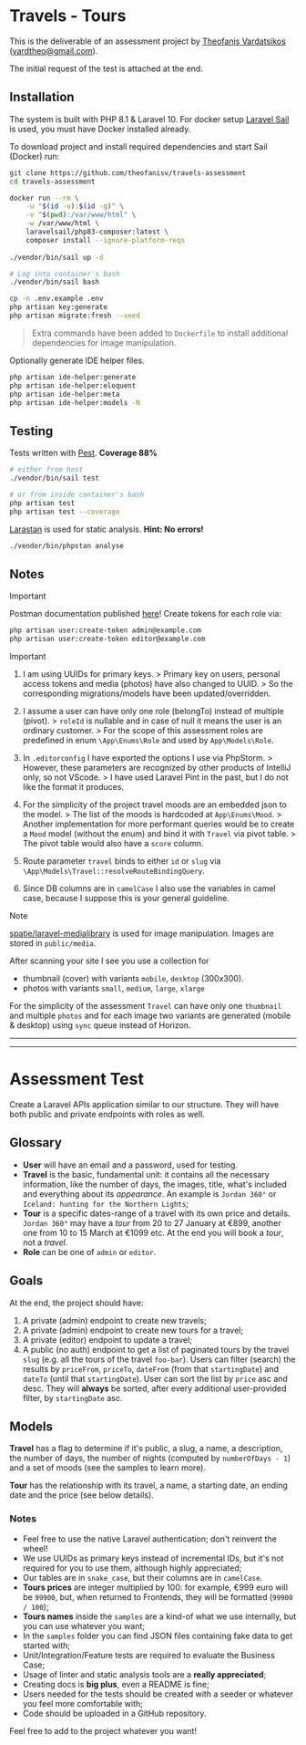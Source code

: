 Travels - Tours
===============

This is the deliverable of an assessment project by [Theofanis Vardatsikos](https://www.linkedin.com/in/theofanis-vardatsikos/) ([vardtheo@gmail.com](mailto:vardtheo@gmail.com)).

The initial request of the test is attached at the end.

## Installation

The system is built with PHP 8.1 & Laravel 10.
For docker setup [Laravel Sail](https://laravel.com/docs/10.x/sail) is used, you must have Docker installed already.

To download project and install required dependencies and start Sail (Docker) run:

```bash
git clone https://github.com/theofanisv/travels-assessment
cd travels-assessment

docker run --rm \
    -u "$(id -u):$(id -g)" \
    -v "$(pwd):/var/www/html" \
    -w /var/www/html \
    laravelsail/php83-composer:latest \
    composer install --ignore-platform-reqs
    
./vendor/bin/sail up -d

# Log into container's bash
./vendor/bin/sail bash

cp -n .env.example .env
php artisan key:generate
php artisan migrate:fresh --seed
```

> Extra commands have been added to `Dockerfile` to install additional dependencies for image manipulation.

Optionally generate IDE helper files.

```bash
php artisan ide-helper:generate
php artisan ide-helper:eloquent
php artisan ide-helper:meta
php artisan ide-helper:models -N
```


## Testing

Tests written with [Pest](https://pestphp.com). **Coverage 88%**

```bash
# either from host
./vendor/bin/sail test

# or from inside container's bash
php artisan test
php artisan test --coverage
```

[Larastan](https://github.com/larastan/larastan) is used for static analysis. **Hint: No errors!**

```bash
./vendor/bin/phpstan analyse
```

## Notes


> [!IMPORTANT]
> Postman documentation published [here](https://documenter.getpostman.com/view/1408338/2sA2rCV2ak)!
> Create tokens for each role via:
> 
> ```bash
> php artisan user:create-token admin@example.com
> php artisan user:create-token editor@example.com
> ``` 

> [!IMPORTANT]
>
> 1. I am using UUIDs for primary keys.
     > Primary key on users, personal access tokens and media (photos) have also changed to UUID.
     > So the corresponding migrations/models have been updated/overridden.
>
> 2. I assume a user can have only one role (belongTo) instead of multiple (pivot).
     > `roleId` is nullable and in case of null it means the user is an ordinary customer.
     > For the scope of this assessment roles are predefined in enum `\App\Enums\Role` and used by `App\Models\Role`.
>
> 3. In `.editorconfig` I have exported the options I use via PhpStorm.
     > However, these parameters are recognized by other products of IntelliJ only, so not VScode.
     > I have used Laravel Pint in the past, but I do not like the format it produces.
>
> 4. For the simplicity of the project travel moods are an embedded json to the model.
     > The list of the moods is hardcoded at `App\Enums\Mood`.
     > Another implementation for more performant queries would be to create a `Mood` model (without the enum) and bind it with `Travel` via pivot table.
     > The pivot table would also have a `score` column.
>
> 5. Route parameter `travel` binds to either `id` or `slug` via `\App\Models\Travel::resolveRouteBindingQuery`.
>
> 7. Since DB columns are in `camelCase` I also use the variables in camel case, because I suppose this is your general guideline.
>


> [!Note]
>
> [spatie/laravel-medialibrary](https://spatie.be/docs/laravel-medialibrary/v11) is used for image manipulation.
> Images are stored in `public/media`.
>
> After scanning your site I see you use a collection for
>   - thumbnail (cover) with variants `mobile`, `desktop` (300x300).
>   - photos with variants `small`, `medium`, `large`, `xlarge`
>
> For the simplicity of the assessment `Travel` can have only one `thumbnail` and multiple `photos` and for each image
> two variants are generated (mobile & desktop) using `sync` queue instead of Horizon.


-------------------------------------------------------


-------------------------------------------------------


# Assessment Test

Create a Laravel APIs application similar to our structure. They will have both public and private endpoints with roles as well.

## Glossary

- **User** will have an email and a password, used for testing.
- **Travel** is the basic, fundamental unit: it contains all the necessary information, like the number of days, the images, title, what's included and everything about its *appearance*. An example is `Jordan 360°` or `Iceland: hunting for the Northern Lights`;
- **Tour** is a specific dates-range of a travel with its own price and details. `Jordan 360°` may have a *tour* from 20 to 27 January at €899, another one from 10 to 15 March at €1099 etc. At the end you will book a *tour*, not a *travel*.
- **Role** can be one of `admin` or `editor`.

## Goals

At the end, the project should have:

1. A private (admin) endpoint to create new travels;
2. A private (admin) endpoint to create new tours for a travel;
3. A private (editor) endpoint to update a travel;
4. A public (no auth) endpoint to get a list of paginated tours by the travel `slug` (e.g. all the tours of the travel `foo-bar`). Users can filter (search) the results by `priceFrom`, `priceTo`, `dateFrom` (from that `startingDate`) and `dateTo` (until that `startingDate`). User can sort the list by `price` asc and desc. They will **always** be sorted, after every additional user-provided filter, by `startingDate` asc.

## Models

**Travel** has a flag to determine if it's public, a slug, a name, a description, the number of days, the number of nights (computed by `numberOfDays - 1`) and a set of moods (see the samples to learn more).

**Tour** has the relationship with its travel, a name, a starting date, an ending date and the price (see below details).

### Notes

- Feel free to use the native Laravel authentication; don't reinvent the wheel!
- We use UUIDs as primary keys instead of incremental IDs, but it's not required for you to use them, although highly appreciated;
- Our tables are in `snake_case`, but their columns are in `camelCase`.
- **Tours prices** are integer multiplied by 100: for example, €999 euro will be `99900`, but, when returned to Frontends, they will be formatted (`99900 / 100`);
- **Tours names** inside the `samples` are a kind-of what we use internally, but you can use whatever you want;
- In the `samples` folder you can find JSON files containing fake data to get started with;
- Unit/Integration/Feature tests are required to evaluate the Business Case;
- Usage of linter and static analysis tools are a **really appreciated**;
- Creating docs is **big plus**, even a README is fine;
- Users needed for the tests should be created with a seeder or whatever you feel more comfortable with;
- Code should be uploaded in a GitHub repository.

Feel free to add to the project whatever you want! 

